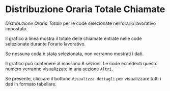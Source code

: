 # Distribuzione Oraria Totale Chiamate

*Distribuzione Oraria Totale* per le code selezionate nell'orario
lavorativo impostato.

Il grafico a linea mostra il totale delle chiamate entrate nelle code
selezionate durante l'orario lavorativo.

Se nessuna coda è stata selezionata, non verranno mostrati i dati.

Il grafico può contenere al massimo 8 sezioni. Le code eccedenti questo
numero verranno visualizzate in una sezione `Altri`.

Se presente, cliccare il bottone `Visualizza dettagli` per visualizzare
tutti i dati in formato tabellare.
